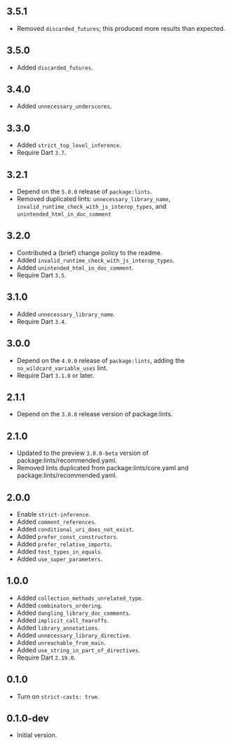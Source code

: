## 3.5.1

- Removed `discarded_futures`; this produced more results than expected.

## 3.5.0

- Added `discarded_futures`.

## 3.4.0

- Added `unnecessary_underscores`.

## 3.3.0

- Added `strict_top_level_inference`.
- Require Dart `3.7`.

## 3.2.1

- Depend on the `5.0.0` release of `package:lints`.
- Removed duplicated lints: `unnecessary_library_name`,
  `invalid_runtime_check_with_js_interop_types`, and
  `unintended_html_in_doc_comment`

## 3.2.0

- Contributed a (brief) change policy to the readme.
- Added `invalid_runtime_check_with_js_interop_types`.
- Added `unintended_html_in_doc_comment`.
- Require Dart `3.5`.

## 3.1.0

- Added `unnecessary_library_name`.
- Require Dart `3.4`.

## 3.0.0

- Depend on the `4.0.0` release of `package:lints`, adding the
  `no_wildcard_variable_uses` lint.
- Require Dart `3.1.0` or later.

## 2.1.1

- Depend on the `3.0.0` release version of package:lints.

## 2.1.0

- Updated to the preview `3.0.0-beta` version of package:lints/recommended.yaml.
- Removed lints duplicated from package:lints/core.yaml and
  package:lints/recommended.yaml.

## 2.0.0

- Enable `strict-inference`.
- Added `comment_references`.
- Added `conditional_uri_does_not_exist`.
- Added `prefer_const_constructors`.
- Added `prefer_relative_imports`.
- Added `test_types_in_equals`.
- Added `use_super_parameters`.

## 1.0.0

- Added `collection_methods_unrelated_type`.
- Added `combinators_ordering`.
- Added `dangling_library_doc_comments`.
- Added `implicit_call_tearoffs`.
- Added `library_annotations`.
- Added `unnecessary_library_directive`.
- Added `unreachable_from_main`.
- Added `use_string_in_part_of_directives`.
- Require Dart `2.19.0`.

## 0.1.0

- Turn on `strict-casts: true`.

## 0.1.0-dev

- Initial version.
